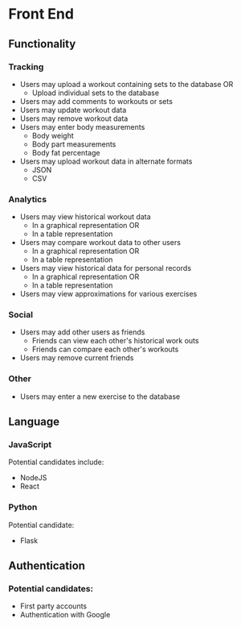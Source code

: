# Front End
## Functionality
### Tracking
- Users may upload a workout containing sets to the database OR
   - Upload individual sets to the database
- Users may add comments to workouts or sets
- Users may update workout data
- Users may remove workout data
- Users may enter body measurements
   - Body weight
   - Body part measurements
   - Body fat percentage
- Users may upload workout data in alternate formats
   - JSON
   - CSV

### Analytics
- Users may view historical workout data
   - In a graphical representation OR
   - In a table representation
- Users may compare workout data to other users
   - In a graphical representation OR
   - In a table representation
- Users may view historical data for personal records
   - In a graphical representation OR
   - In a table representation
- Users may view approximations for various exercises

### Social
- Users may add other users as friends
   - Friends can view each other's historical work outs
   - Friends can compare each other's workouts
- Users may remove current friends

### Other
- Users may enter a new exercise to the database

## Language
### JavaScript
Potential candidates include:
- NodeJS
- React

### Python
Potential candidate:
- Flask

## Authentication
### Potential candidates:
- First party accounts
- Authentication with Google

